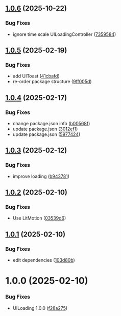 ## [1.0.6](https://github.com/Unity-UPM-Packages/Unity-UI/compare/v1.0.5...v1.0.6) (2025-10-22)


### Bug Fixes

* ignore time scale UILoadingController ([7359584](https://github.com/Unity-UPM-Packages/Unity-UI/commit/73595849be6f8f4338c555fe6e4e4fcb7e0727bc))

## [1.0.5](https://github.com/Unity-UPM-Packages/Unity-UI/compare/v1.0.4...v1.0.5) (2025-02-19)


### Bug Fixes

* add UIToast ([41cbafd](https://github.com/Unity-UPM-Packages/Unity-UI/commit/41cbafdc388d5691e30245b2b49eb14515269219))
* re-order package structure ([9ff005d](https://github.com/Unity-UPM-Packages/Unity-UI/commit/9ff005d96366dcc2e0ec89c699fc23b94071ccbf))

## [1.0.4](https://github.com/Unity-UPM-Packages/Unity-UI/compare/v1.0.3...v1.0.4) (2025-02-17)


### Bug Fixes

* change package.json info ([b00568f](https://github.com/Unity-UPM-Packages/Unity-UI/commit/b00568f07cbbf80bd38b1e5a3d79abf2ec98bca6))
* update package.json ([3012ef1](https://github.com/Unity-UPM-Packages/Unity-UI/commit/3012ef1dc6341b9ea8e6b068f41697a1e7aa8754))
* update package.json ([5977424](https://github.com/Unity-UPM-Packages/Unity-UI/commit/59774247bda8cc61def2be23a2acfbee177c6716))

## [1.0.3](https://github.com/Unity-UPM-Packages/Unity-UI/compare/v1.0.2...v1.0.3) (2025-02-12)


### Bug Fixes

* improve loading ([b943781](https://github.com/Unity-UPM-Packages/Unity-UI/commit/b943781d020ab4120711fd4888939bed3c7bfdb6))

## [1.0.2](https://github.com/Unity-UPM-Packages/Unity-UI/compare/v1.0.1...v1.0.2) (2025-02-10)


### Bug Fixes

* Use LitMotion ([03539d6](https://github.com/Unity-UPM-Packages/Unity-UI/commit/03539d66500172ecd1fe0fdf338a48e0655f7725))

## [1.0.1](https://github.com/Unity-UPM-Packages/Unity-UI/compare/v1.0.0...v1.0.1) (2025-02-10)


### Bug Fixes

* edit dependencies ([103d80b](https://github.com/Unity-UPM-Packages/Unity-UI/commit/103d80b15753cb16fa28ef294f73029b76957461))

# 1.0.0 (2025-02-10)


### Bug Fixes

* UILoading 1.0.0 ([f28a275](https://github.com/Unity-UPM-Packages/Unity-UI/commit/f28a275e38c4b92d2c83d1d16353937248bb4fd0))
